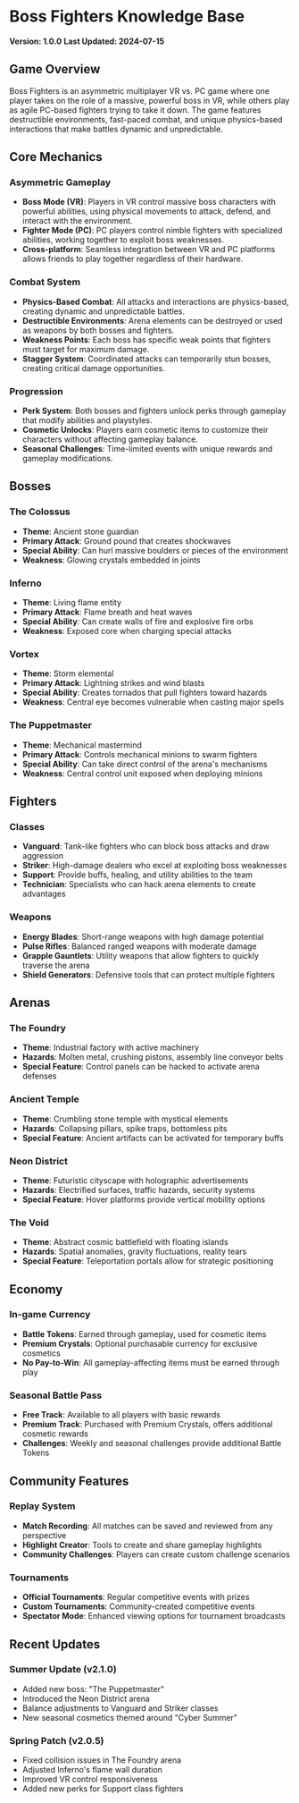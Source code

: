 # Boss Fighters Knowledge Base
**Version: 1.0.0**
**Last Updated: 2024-07-15**

## Game Overview
Boss Fighters is an asymmetric multiplayer VR vs. PC game where one player takes on the role of a massive, powerful boss in VR, while others play as agile PC-based fighters trying to take it down. The game features destructible environments, fast-paced combat, and unique physics-based interactions that make battles dynamic and unpredictable.

## Core Mechanics

### Asymmetric Gameplay
- **Boss Mode (VR)**: Players in VR control massive boss characters with powerful abilities, using physical movements to attack, defend, and interact with the environment.
- **Fighter Mode (PC)**: PC players control nimble fighters with specialized abilities, working together to exploit boss weaknesses.
- **Cross-platform**: Seamless integration between VR and PC platforms allows friends to play together regardless of their hardware.

### Combat System
- **Physics-Based Combat**: All attacks and interactions are physics-based, creating dynamic and unpredictable battles.
- **Destructible Environments**: Arena elements can be destroyed or used as weapons by both bosses and fighters.
- **Weakness Points**: Each boss has specific weak points that fighters must target for maximum damage.
- **Stagger System**: Coordinated attacks can temporarily stun bosses, creating critical damage opportunities.

### Progression
- **Perk System**: Both bosses and fighters unlock perks through gameplay that modify abilities and playstyles.
- **Cosmetic Unlocks**: Players earn cosmetic items to customize their characters without affecting gameplay balance.
- **Seasonal Challenges**: Time-limited events with unique rewards and gameplay modifications.

## Bosses

### The Colossus
- **Theme**: Ancient stone guardian
- **Primary Attack**: Ground pound that creates shockwaves
- **Special Ability**: Can hurl massive boulders or pieces of the environment
- **Weakness**: Glowing crystals embedded in joints

### Inferno
- **Theme**: Living flame entity
- **Primary Attack**: Flame breath and heat waves
- **Special Ability**: Can create walls of fire and explosive fire orbs
- **Weakness**: Exposed core when charging special attacks

### Vortex
- **Theme**: Storm elemental
- **Primary Attack**: Lightning strikes and wind blasts
- **Special Ability**: Creates tornados that pull fighters toward hazards
- **Weakness**: Central eye becomes vulnerable when casting major spells

### The Puppetmaster
- **Theme**: Mechanical mastermind
- **Primary Attack**: Controls mechanical minions to swarm fighters
- **Special Ability**: Can take direct control of the arena's mechanisms
- **Weakness**: Central control unit exposed when deploying minions

## Fighters

### Classes
- **Vanguard**: Tank-like fighters who can block boss attacks and draw aggression
- **Striker**: High-damage dealers who excel at exploiting boss weaknesses
- **Support**: Provide buffs, healing, and utility abilities to the team
- **Technician**: Specialists who can hack arena elements to create advantages

### Weapons
- **Energy Blades**: Short-range weapons with high damage potential
- **Pulse Rifles**: Balanced ranged weapons with moderate damage
- **Grapple Gauntlets**: Utility weapons that allow fighters to quickly traverse the arena
- **Shield Generators**: Defensive tools that can protect multiple fighters

## Arenas

### The Foundry
- **Theme**: Industrial factory with active machinery
- **Hazards**: Molten metal, crushing pistons, assembly line conveyor belts
- **Special Feature**: Control panels can be hacked to activate arena defenses

### Ancient Temple
- **Theme**: Crumbling stone temple with mystical elements
- **Hazards**: Collapsing pillars, spike traps, bottomless pits
- **Special Feature**: Ancient artifacts can be activated for temporary buffs

### Neon District
- **Theme**: Futuristic cityscape with holographic advertisements
- **Hazards**: Electrified surfaces, traffic hazards, security systems
- **Special Feature**: Hover platforms provide vertical mobility options

### The Void
- **Theme**: Abstract cosmic battlefield with floating islands
- **Hazards**: Spatial anomalies, gravity fluctuations, reality tears
- **Special Feature**: Teleportation portals allow for strategic positioning

## Economy

### In-game Currency
- **Battle Tokens**: Earned through gameplay, used for cosmetic items
- **Premium Crystals**: Optional purchasable currency for exclusive cosmetics
- **No Pay-to-Win**: All gameplay-affecting items must be earned through play

### Seasonal Battle Pass
- **Free Track**: Available to all players with basic rewards
- **Premium Track**: Purchased with Premium Crystals, offers additional cosmetic rewards
- **Challenges**: Weekly and seasonal challenges provide additional Battle Tokens

## Community Features

### Replay System
- **Match Recording**: All matches can be saved and reviewed from any perspective
- **Highlight Creator**: Tools to create and share gameplay highlights
- **Community Challenges**: Players can create custom challenge scenarios

### Tournaments
- **Official Tournaments**: Regular competitive events with prizes
- **Custom Tournaments**: Community-created competitive events
- **Spectator Mode**: Enhanced viewing options for tournament broadcasts

## Recent Updates

### Summer Update (v2.1.0)
- Added new boss: "The Puppetmaster"
- Introduced the Neon District arena
- Balance adjustments to Vanguard and Striker classes
- New seasonal cosmetics themed around "Cyber Summer"

### Spring Patch (v2.0.5)
- Fixed collision issues in The Foundry arena
- Adjusted Inferno's flame wall duration
- Improved VR control responsiveness
- Added new perks for Support class fighters 